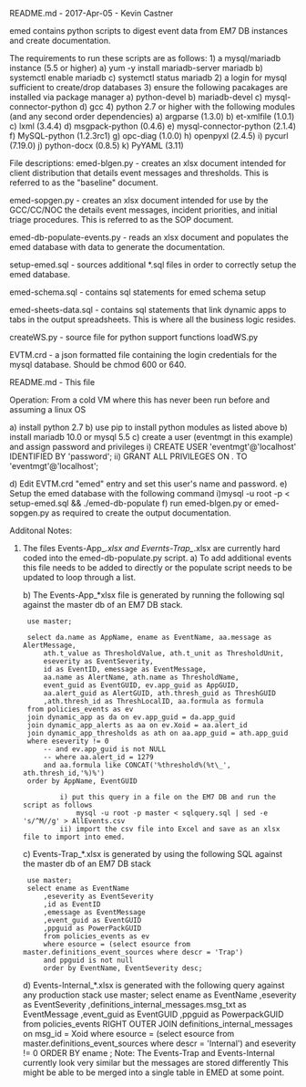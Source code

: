 README.md - 2017-Apr-05 - Kevin Castner

emed contains python scripts to digest event data from EM7 DB instances and create documentation.

The requirements to run these scripts are as follows:
	1) a mysql/mariadb instance (5.5 or higher)
		a) yum -y install mariadb-server mariadb
		b) systemctl enable mariadb
		c) systemctl status mariadb
	2) a login for mysql sufficient to create/drop databases
	3) ensure the following pacakages are installed via package manager
	    a) python-devel
		b) mariadb-devel
		c) mysql-connector-python
		d) gcc
	4) python 2.7 or higher with the following modules (and any second order dependencies)
		a) argparse (1.3.0)
		b) et-xmlfile (1.0.1)
		c) lxml (3.4.4)
		d) msgpack-python (0.4.6)
		e) mysql-connector-python (2.1.4)
		f) MySQL-python (1.2.3rc1)
		g) opc-diag (1.0.0)
		h) openpyxl (2.4.5)
		i) pycurl (7.19.0)
		j) python-docx (0.8.5)
		k) PyYAML (3.11)

File descriptions:
emed-blgen.py - creates an xlsx document intended for client distribution that details event messages and thresholds.  This is referred to as the "baseline" document.

emed-sopgen.py - creates an xlsx document intended for use by the GCC/CC/NOC the details event messages, incident priorities, and initial triage procedures.  This is referred to as the SOP document.

emed-db-populate-events.py - reads an xlsx document and populates the emed database with data to generate the documentation.

setup-emed.sql - sources additional *.sql files in order to correctly setup the emed database.

emed-schema.sql - contains sql statements for emed schema setup

emed-sheets-data.sql - contains sql statements that link dynamic apps to tabs in the output spreadsheets.  This is where all the business logic resides.

createWS.py - source file for python support functions
loadWS.py

EVTM.crd - a json formatted file containing the login credentials for the mysql database.  Should be chmod 600 or 640.

README.md - This file

Operation:
From a cold VM where this has never been run before and assuming a linux OS

a) install python 2.7
b) use pip to install python modules as listed above
b) install mariadb 10.0 or mysql 5.5
c) create a user (eventmgt in this example) and assign password and privileges
	i) CREATE USER 'eventmgt'@'localhost' IDENTIFIED BY 'password';
	ii) GRANT ALL PRIVILEGES ON *.* TO 'eventmgt'@'localhost';
	
d) Edit EVTM.crd "emed" entry and set this user's name and password.
e) Setup the emed database with the following command
	i)mysql -u root -p < setup-emed.sql && ./emed-db-populate
f) run emed-blgen.py or emed-sopgen.py as required to create the output documentation.

Additonal Notes:
1) The files Events-App_*.xlsx and Evernts-Trap_*.xlsx are currently hard coded into the emed-db-populate.py script.
	a) To add additional events this file needs to be added to directly or the populate script
       needs to be updated to loop through a list.

	b) The Events-App_*xlsx file is generated by running the following sql against the master db of an EM7 DB stack.

		use master;

		select da.name as AppName, ename as EventName, aa.message as AlertMessage,
			ath.t_value as ThresholdValue, ath.t_unit as ThresholdUnit,
			eseverity as EventSeverity,
			id as EventID, emessage as EventMessage,
			aa.name as AlertName, ath.name as ThresholdName,
			event_guid as EventGUID, ev.app_guid as AppGUID,
			aa.alert_guid as AlertGUID, ath.thresh_guid as ThreshGUID
			,ath.thresh_id as ThreshLocalID, aa.formula as formula
		from policies_events as ev
		join dynamic_app as da on ev.app_guid = da.app_guid
		join dynamic_app_alerts as aa on ev.Xoid = aa.alert_id
		join dynamic_app_thresholds as ath on aa.app_guid = ath.app_guid
		where eseverity != 0
			-- and ev.app_guid is not NULL
			-- where aa.alert_id = 1279
			and aa.formula like CONCAT('%threshold%(%t\_', ath.thresh_id,'%)%')
		order by AppName, EventGUID

				i) put this query in a file on the EM7 DB and run the script as follows
					mysql -u root -p master < sqlquery.sql | sed -e 's/^M//g' > AllEvents.csv
				ii) import the csv file into Excel and save as an xlsx file to import into emed.

	c) Events-Trap_*.xlsx is generated by using the following SQL against the master db of an EM7 DB stack

		use master;
		select ename as EventName
			,eseverity as EventSeverity
			,id as EventID
			,emessage as EventMessage
			,event_guid as EventGUID
			,ppguid as PowerPackGUID
			from policies_events as ev
			where esource = (select esource from master.definitions_event_sources where descr = 'Trap')
			and ppguid is not null
			order by EventName, EventSeverity desc;
	
	d) Events-Internal_*.xlsx is generated with the following query against any production stack
		use master;
		select ename as EventName
			,eseverity as EventSeverity
			,definitions_internal_messages.msg_txt as EventMessage
			,event_guid as EventGUID
			,ppguid as PowerpackGUID
			from policies_events
			RIGHT OUTER JOIN definitions_internal_messages on msg_id = Xoid
			where esource = (select esource from master.definitions_event_sources where descr = 'Internal')
			and eseverity != 0
			ORDER BY ename
			;
		Note: The Events-Trap and Events-Internal currently look very similar but the messages are stored differently
		This might be able to be merged into a single table in EMED at some point.